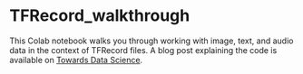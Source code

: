 # TFRecord_walkthrough
This Colab notebook walks you through working with image, text, and audio data in the context of TFRecord files. A blog post explaining the code is available on [Towards Data Science](https://towardsdatascience.com/a-practical-guide-to-tfrecords-584536bc786c).
